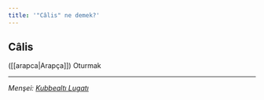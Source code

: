 ```yaml
---
title: '"Câlis" ne demek?'
---
```


## Câlis
([[arapca|Arapça]]) Oturmak

---
*Menşei: [Kubbealtı Lugatı](https://www.lugatim.com/s/calis)*
